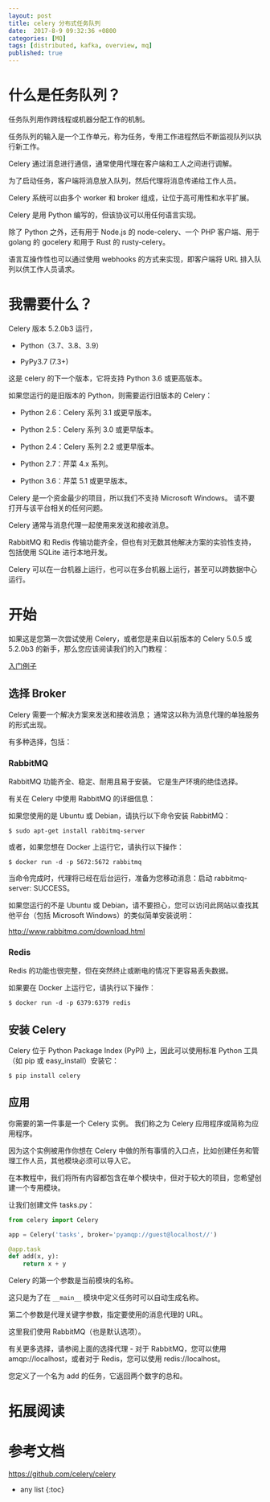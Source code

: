 ```yaml
---
layout: post
title: celery 分布式任务队列 
date:  2017-8-9 09:32:36 +0800
categories: [MQ]
tags: [distributed, kafka, overview, mq]
published: true
---
```


# 什么是任务队列？

任务队列用作跨线程或机器分配工作的机制。

任务队列的输入是一个工作单元，称为任务，专用工作进程然后不断监视队列以执行新工作。

Celery 通过消息进行通信，通常使用代理在客户端和工人之间进行调解。 

为了启动任务，客户端将消息放入队列，然后代理将消息传递给工作人员。

Celery 系统可以由多个 worker 和 broker 组成，让位于高可用性和水平扩展。

Celery 是用 Python 编写的，但该协议可以用任何语言实现。 

除了 Python 之外，还有用于 Node.js 的 node-celery、一个 PHP 客户端、用于 golang 的 gocelery 和用于 Rust 的 rusty-celery。

语言互操作性也可以通过使用 webhooks 的方式来实现，即客户端将 URL 排入队列以供工作人员请求。

# 我需要什么？

Celery 版本 5.2.0b3 运行，

- Python（3.7、3.8、3.9）

- PyPy3.7 (7.3+)

这是 celery 的下一个版本，它将支持 Python 3.6 或更高版本。

如果您运行的是旧版本的 Python，则需要运行旧版本的 Celery：

- Python 2.6：Celery 系列 3.1 或更早版本。

- Python 2.5：Celery 系列 3.0 或更早版本。

- Python 2.4：Celery 系列 2.2 或更早版本。

- Python 2.7：芹菜 4.x 系列。

- Python 3.6：芹菜 5.1 或更早版本。

Celery 是一个资金最少的项目，所以我们不支持 Microsoft Windows。 请不要打开与该平台相关的任何问题。

Celery 通常与消息代理一起使用来发送和接收消息。 

RabbitMQ 和 Redis 传输功能齐全，但也有对无数其他解决方案的实验性支持，包括使用 SQLite 进行本地开发。

Celery 可以在一台机器上运行，也可以在多台机器上运行，甚至可以跨数据中心运行。


# 开始

如果这是您第一次尝试使用 Celery，或者您是来自以前版本的 Celery 5.0.5 或 5.2.0b3 的新手，那么您应该阅读我们的入门教程：

[入门例子](https://docs.celeryproject.org/en/latest/getting-started/first-steps-with-celery.html)

## 选择 Broker

Celery 需要一个解决方案来发送和接收消息； 通常这以称为消息代理的单独服务的形式出现。

有多种选择，包括：

### RabbitMQ

RabbitMQ 功能齐全、稳定、耐用且易于安装。 它是生产环境的绝佳选择。 

有关在 Celery 中使用 RabbitMQ 的详细信息：

如果您使用的是 Ubuntu 或 Debian，请执行以下命令安装 RabbitMQ：

```
$ sudo apt-get install rabbitmq-server
```

或者，如果您想在 Docker 上运行它，请执行以下操作：

```
$ docker run -d -p 5672:5672 rabbitmq
```

当命令完成时，代理将已经在后台运行，准备为您移动消息：启动 rabbitmq-server: SUCCESS。

如果您运行的不是 Ubuntu 或 Debian，请不要担心，您可以访问此网站以查找其他平台（包括 Microsoft Windows）的类似简单安装说明：

http://www.rabbitmq.com/download.html

### Redis

Redis 的功能也很完整，但在突然终止或断电的情况下更容易丢失数据。 

如果要在 Docker 上运行它，请执行以下操作：

```
$ docker run -d -p 6379:6379 redis
```

## 安装 Celery

Celery 位于 Python Package Index (PyPI) 上，因此可以使用标准 Python 工具（如 pip 或 easy_install）安装它：

```
$ pip install celery
```

## 应用

你需要的第一件事是一个 Celery 实例。 我们称之为 Celery 应用程序或简称为应用程序。 

因为这个实例被用作你想在 Celery 中做的所有事情的入口点，比如创建任务和管理工作人员，其他模块必须可以导入它。

在本教程中，我们将所有内容都包含在单个模块中，但对于较大的项目，您希望创建一个专用模块。

让我们创建文件 tasks.py：

```py
from celery import Celery

app = Celery('tasks', broker='pyamqp://guest@localhost//')

@app.task
def add(x, y):
    return x + y
```

Celery 的第一个参数是当前模块的名称。 

这只是为了在 `__main__` 模块中定义任务时可以自动生成名称。

第二个参数是代理关键字参数，指定要使用的消息代理的 URL。

这里我们使用 RabbitMQ（也是默认选项）。

有关更多选择，请参阅上面的选择代理 - 对于 RabbitMQ，您可以使用 amqp://localhost，或者对于 Redis，您可以使用 redis://localhost。

您定义了一个名为 add 的任务，它返回两个数字的总和。

# 拓展阅读

# 参考文档

https://github.com/celery/celery

* any list
{:toc}